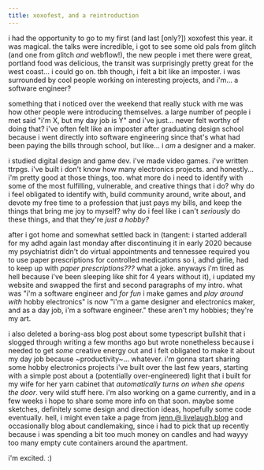 ```yaml
---
title: xoxofest, and a reintroduction
---
```


i had the opportunity to go to my first (and last [only?]) xoxofest this year.
it was magical. the talks were incredible, i got to see some old pals from
glitch (and one from glitch _and_ webflow!), the new people i met there were
great, portland food was delicious, the transit was surprisingly pretty great
for the west coast... i could go on. tbh though, i felt a bit like an imposter.
i was surrounded by cool people working on interesting projects, and i'm... a
software engineer?

something that i noticed over the weekend that really stuck with me was how
other people were introducing themselves. a large number of people i met said
"i'm X, but my day job is Y" and i've just... never felt worthy of doing that?
i've often felt like an imposter after graduating design school because i went
directly into software engineering since that's what had been paying the bills
through school, but like... i _am_ a designer and a maker.

i studied digital design and game dev. i've made video games. i've written
ttrpgs. i've built i don't know how many electronics projects. and honestly...
i'm pretty good at those things, too. what more do i need to identify with some
of the most fulfilling, vulnerable, and creative things that i do? why do i feel
obligated to identify with, build community around, write about, and devote my
free time to a profession that just pays my bills, and keep the things that
bring me joy to myself? why do i feel like i can't _seriously_ do these things,
and that they're _just a hobby?_

after i got home and somewhat settled back in (tangent: i started adderall for
my adhd again last monday after discontinuing it in early 2020 because my
psychiatrist didn't do virtual appointments and tennessee required you to use
paper prescriptions for controlled medications so i, adhd girlie, had to keep up
with _paper prescriptions???_ what a joke. anyways i'm tired as hell because
i've been sleeping like shit for 4 years without it), i updated my website and
swapped the first and second paragraphs of my intro. what was "i'm a software
engineer and _for fun_ i make games and _play around with_ hobby electronics" is
now "i'm a game designer and electronics maker, and as a day job, i'm a software
engineer." these aren't my hobbies; they're my art.

i also deleted a boring-ass blog post about some typescript bullshit that i
slogged through writing a few months ago but wrote nonetheless because i needed
to get _some_ creative energy out and i felt obligated to make it about my day
job because \~productivity\~... whatever. i'm gonna start sharing some hobby
electronics projects i've built over the last few years, starting with a simple
post about a (potentially over-engineered) light that i built for my wife for
her yarn cabinet that _automatically turns on when she opens the door_. very
wild stuff here. i'm also working on a game currently, and in a few weeks i hope
to share some more info on that soon. maybe some sketches, definitely some
design and direction ideas, hopefully some code eventually. hell, i might even
take a page from [jenn @ livelaugh.blog](https://livelaugh.blog/) and
occasionally blog about candlemaking, since i had to pick that up recently
because i was spending a bit too much money on candles and had wayyy too many
empty cute containers around the apartment.

i'm excited. :)
